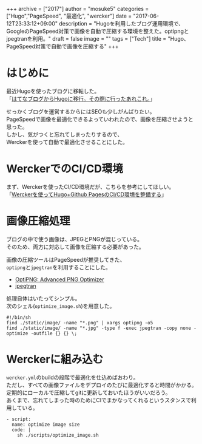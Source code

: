 +++
archive = ["2017"]
author = "mosuke5"
categories = ["Hugo","PageSpeed", "最適化", "wercker"]
date = "2017-06-12T23:33:12+09:00"
description = "Hugoを利用したブログ運用環境で、GoogleのPageSpeed対策で画像を自動で圧縮する環境を整えた。optipngとjpegtranを利用。"
draft = false
image = ""
tags = ["Tech"]
title = "Hugo、PageSpeed対策で自動で画像を圧縮する"
+++

# はじめに
最近Hugoを使ったブログに移転した。  
「[はてなブログからHugoに移行。その際に行ったあれこれ。](https://blog.mosuke.tech/entry/2017/05/28/blog_migration/)」

せっかくブログを運営するからにはSEOも少しがんばりたい。  
PageSpeedで画像を最適化できるよっていわれたので、画像を圧縮させようと思った。  
しかし、気がつくと忘れてしまったりするので、  
Werckerを使って自動で最適化させることにした。

# WerckerでのCI/CD環境
まず、Werckerを使ったCI/CD環境だが、こちらを参考にしてほしい。  
「[Werckerを使ってHugo+Github PagesのCI/CD環境を整備する](https://blog.mosuke.tech/entry/2017/06/04/hugo_deployment_with_wercker/)」

# 画像圧縮処理
ブログの中で使う画像は、JPEGとPNGが混じっている。  
そのため、両方に対応して画像を圧縮する必要があった。

画像の圧縮ツールはPageSpeedが推奨してきた、  
`optipng`と`jpegtran`を利用することにした。

- [OptiPNG: Advanced PNG Optimizer](http://optipng.sourceforge.net/)
- [jpegtran](http://jpegclub.org/jpegtran/)

処理自体はいたってシンプル。  
次のシェル(`optimize_image.sh`)を用意した。

```
#!/bin/sh
find ./static/image/ -name "*.png" | xargs optipng -o5
find ./static/image/ -name "*.jpg" -type f -exec jpegtran -copy none -optimize -outfile {} {} \;
```

# Werckerに組み込む
`wercker.yml`のbuildの段階で最適化を仕込めばおわり。  
ただし、すべての画像ファイルをデプロイのたびに最適化すると時間がかかる。  
定期的にローカルで圧縮してgitに更新しておいたほうがいいだろう。  
あくまで、忘れてしまった時のためにCIでまかなってくれるというスタンスで利用している。

```
- script:
  name: optimize image size
  code: |
    sh ./scripts/optimize_image.sh
```